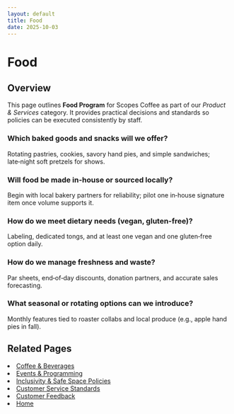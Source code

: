 ```yaml
---
layout: default
title: Food
date: 2025-10-03
---
```


# Food 

## Overview
This page outlines **Food Program** for Scopes Coffee as part of our _Product & Services_ category. It provides practical decisions and standards so policies can be executed consistently by staff.

### Which baked goods and snacks will we offer?
Rotating pastries, cookies, savory hand pies, and simple sandwiches; late‑night soft pretzels for shows.

### Will food be made in-house or sourced locally?
Begin with local bakery partners for reliability; pilot one in‑house signature item once volume supports it.

### How do we meet dietary needs (vegan, gluten-free)?
Labeling, dedicated tongs, and at least one vegan and one gluten‑free option daily.

### How do we manage freshness and waste?
Par sheets, end‑of‑day discounts, donation partners, and accurate sales forecasting.

### What seasonal or rotating options can we introduce?
Monthly features tied to roaster collabs and local produce (e.g., apple hand pies in fall).

## Related Pages
<li><a href="{{ site.baseurl }}/product/drinks.html">Coffee & Beverages</a></li>
<li><a href="{{ site.baseurl }}/product/events.html">Events & Programming</a></li>
<li><a href="{{ site.baseurl }}/product/policies.html">Inclusivity & Safe Space Policies</a></li>
<li><a href="{{ site.baseurl }}/product/standards.html">Customer Service Standards</a></li>
<li><a href="{{ site.baseurl }}/product/surveys.html">Customer Feedback</a></li>
<li><a href="{{ site.baseurl }}/index.html">Home</a></li>
